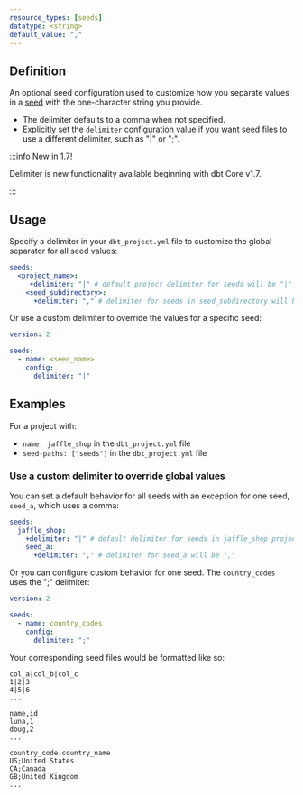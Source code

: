 ```yaml
---
resource_types: [seeds]
datatype: <string>
default_value: ","
---
```


## Definition

An optional seed configuration used to customize how you separate values in a [seed](/docs/build/seeds) with the one-character string you provide.

* The delimiter defaults to a comma when not specified.
* Explicitly set the `delimiter` configuration value if you want seed files to use a different delimiter, such as "|" or ";".

:::info New in 1.7!

Delimiter is new functionality available beginning with dbt Core v1.7.

:::

  
## Usage

Specify a delimiter in your `dbt_project.yml` file to customize the global separator for all seed values:

<File name='dbt_project.yml'>

```yml
seeds:
  <project_name>:
     +delimiter: "|" # default project delimiter for seeds will be "|"
    <seed_subdirectory>:
      +delimiter: "," # delimiter for seeds in seed_subdirectory will be ","
```

</File>


Or use a custom delimiter to override the values for a specific seed:

<File name='seeds/properties.yml'>

```yml
version: 2

seeds:
  - name: <seed_name>
    config: 
      delimiter: "|"
```

</File>

## Examples
For a project with:

* `name: jaffle_shop` in the `dbt_project.yml` file
* `seed-paths: ["seeds"]` in the `dbt_project.yml` file

### Use a custom delimiter to override global values

You can set a default behavior for all seeds with an exception for one seed, `seed_a`, which uses a comma:

<File name='dbt_project.yml'>

```yml
seeds:
  jaffle_shop: 
    +delimiter: "|" # default delimiter for seeds in jaffle_shop project will be "|"
    seed_a:
      +delimiter: "," # delimiter for seed_a will be ","
```

</File>

Or you can configure custom behavior for one seed. The `country_codes` uses the ";" delimiter:

<File name='seeds/properties.yml'>

```yml
version: 2

seeds:
  - name: country_codes
    config:
      delimiter: ";"
```

</File>

Your corresponding seed files would be formatted like so:

<File name='seeds/my_seed.csv'>

```text
col_a|col_b|col_c
1|2|3
4|5|6
...
```

</File>

<File name='seeds/ seed_a.csv'>

```text
name,id
luna,1
doug,2
...
```

</File>

<File name='seeds/country_codes.csv'>

```text
country_code;country_name
US;United States
CA;Canada
GB;United Kingdom
...
```

</File>

